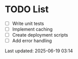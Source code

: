 # TODO List

- [ ] Write unit tests
- [ ] Implement caching
- [ ] Create deployment scripts
- [ ] Add error handling

Last updated: 2025-06-19 03:14
